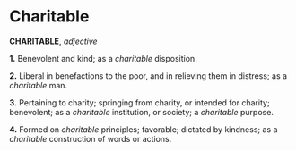 # Charitable

**CHARITABLE**, _adjective_

**1.** Benevolent and kind; as a _charitable_ disposition.

**2.** Liberal in benefactions to the poor, and in relieving them in distress; as a _charitable_ man.

**3.** Pertaining to charity; springing from charity, or intended for charity; benevolent; as a _charitable_ institution, or society; a _charitable_ purpose.

**4.** Formed on _charitable_ principles; favorable; dictated by kindness; as a _charitable_ construction of words or actions.
